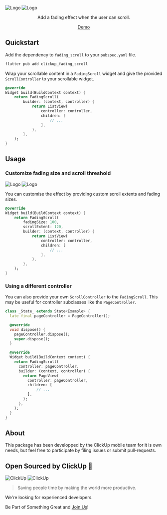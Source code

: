 ![Logo](doc/banner_dark.svg#gh-dark-mode-only)
![Logo](doc/banner_light.svg#gh-light-mode-only)

<p align="center">Add a fading effect when the user can scroll.</p>

<p align="center"><a href="https://clickup.github.io/clickup_fading_scroll/">Demo</a></p>

## Quickstart

Add the dependency to `fading_scroll` to your `pubspec.yaml` file.

```bash
flutter pub add clickup_fading_scroll
```

Wrap your scrollable content in a `FadingScroll` widget and give the provided `ScrollController` to your scrollable widget.

```dart
@override
Widget build(BuildContext context) {
    return FadingScroll(
        builder: (context, controller) {
            return ListView(
                controller: controller,
                children: [
                    // ...
                ],
            ),
        },
    );
}
```

## Usage

### Customize fading size and scroll threshold

![Logo](doc/doc_dark.svg#gh-dark-mode-only)
![Logo](doc/doc_light.svg#gh-light-mode-only)

You can customise the effect by providing custom scroll extents and fading sizes.

```dart
@override
Widget build(BuildContext context) {
    return FadingScroll(
        fadingSize: 100,
        scrollExtent: 120,
        builder: (context, controller) {
            return ListView(
                controller: controller,
                children: [
                    // ...
                ],
            ),
        },
    );
}
```

### Using a different controller

You can also provide your own `ScrollController` to the `FadingScroll`. This may be useful for controller subclasses like the `PageController`. 

```dart
class _State_ extends State<Example> {
  late final pageController = PageController();

  @override
  void dispose() {
    pageController.dispose();
    super.dispose();
  }

  @override
  Widget build(BuildContext context) {
    return FadingScroll(
      controller: pageController,
      builder: (context, controller) {
        return PageView(
          controller: pageController,
          children: [
              // ...
          ],
        );
      },
    );
  }
}
```

## About

This package has been developped by the ClickUp mobile team for it is own needs, but feel free to participate by filing issues or submit pull-requests.

## Open Sourced by ClickUp 💙

![ClickUp](doc/clickup_logo_dark.svg#gh-dark-mode-only)
![ClickUp](doc/clickup_logo_light.svg#gh-light-mode-only)

> Saving people time by making the world more productive.

We're looking for experienced developers.

Be Part of Something Great and [Join Us](https://clickup.com/careers)!